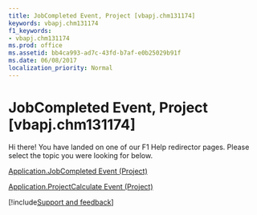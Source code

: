 ```yaml
---
title: JobCompleted Event, Project [vbapj.chm131174]
keywords: vbapj.chm131174
f1_keywords:
- vbapj.chm131174
ms.prod: office
ms.assetid: bb4ca993-ad7c-43fd-b7af-e0b25029b91f
ms.date: 06/08/2017
localization_priority: Normal
---
```



# JobCompleted Event, Project [vbapj.chm131174]

Hi there! You have landed on one of our F1 Help redirector pages. Please select the topic you were looking for below.

[Application.JobCompleted Event (Project)](https://msdn.microsoft.com/library/44f7987c-92e0-a302-a775-7e62dab2ef86%28Office.15%29.aspx)

[Application.ProjectCalculate Event (Project)](https://msdn.microsoft.com/library/44dbf3f9-4a7d-2e85-aa63-915ea47af008%28Office.15%29.aspx)

[!include[Support and feedback](~/includes/feedback-boilerplate.md)]